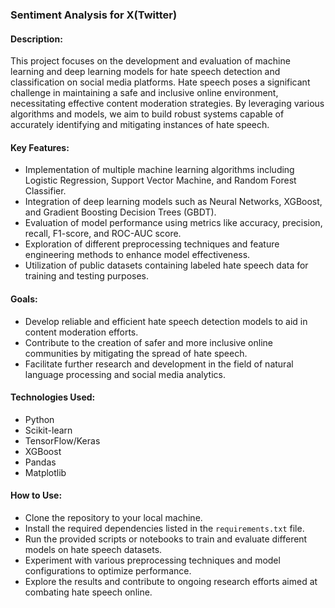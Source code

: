 ### Sentiment Analysis for X(Twitter)

#### Description:
This project focuses on the development and evaluation of machine learning and deep learning models for hate speech detection and classification on social media platforms. Hate speech poses a significant challenge in maintaining a safe and inclusive online environment, necessitating effective content moderation strategies. By leveraging various algorithms and models, we aim to build robust systems capable of accurately identifying and mitigating instances of hate speech.

#### Key Features:
- Implementation of multiple machine learning algorithms including Logistic Regression, Support Vector Machine, and Random Forest Classifier.
- Integration of deep learning models such as Neural Networks, XGBoost, and Gradient Boosting Decision Trees (GBDT).
- Evaluation of model performance using metrics like accuracy, precision, recall, F1-score, and ROC-AUC score.
- Exploration of different preprocessing techniques and feature engineering methods to enhance model effectiveness.
- Utilization of public datasets containing labeled hate speech data for training and testing purposes.

#### Goals:
- Develop reliable and efficient hate speech detection models to aid in content moderation efforts.
- Contribute to the creation of safer and more inclusive online communities by mitigating the spread of hate speech.
- Facilitate further research and development in the field of natural language processing and social media analytics.

#### Technologies Used:
- Python
- Scikit-learn
- TensorFlow/Keras
- XGBoost
- Pandas
- Matplotlib

#### How to Use:
- Clone the repository to your local machine.
- Install the required dependencies listed in the `requirements.txt` file.
- Run the provided scripts or notebooks to train and evaluate different models on hate speech datasets.
- Experiment with various preprocessing techniques and model configurations to optimize performance.
- Explore the results and contribute to ongoing research efforts aimed at combating hate speech online.
